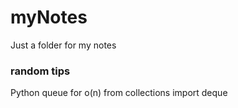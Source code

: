 # myNotes
Just a folder for my notes

### random tips   
Python queue for o(n)
from collections import deque
